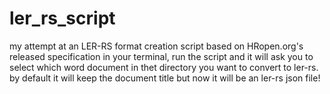 # ler_rs_script
my attempt at an LER-RS format creation script based on HRopen.org's released specification
in your terminal, run the script and it will ask you to select which word document in thet directory you want to convert to ler-rs. by default it will keep the document title but now it will be an ler-rs json file!
